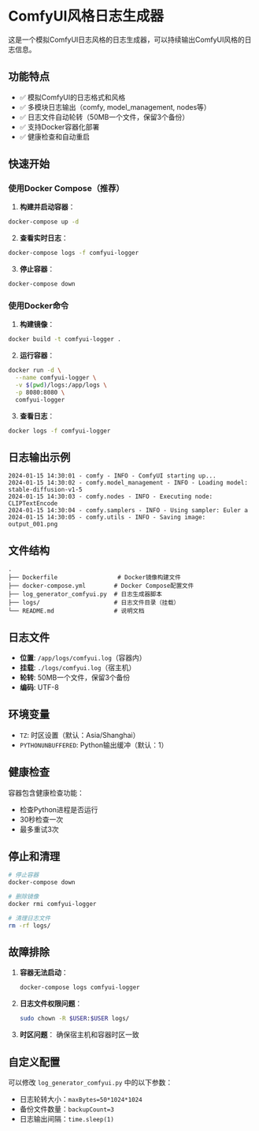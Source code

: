 # ComfyUI风格日志生成器

这是一个模拟ComfyUI日志风格的日志生成器，可以持续输出ComfyUI风格的日志信息。

## 功能特点

- ✅ 模拟ComfyUI的日志格式和风格
- ✅ 多模块日志输出（comfy, model_management, nodes等）
- ✅ 日志文件自动轮转（50MB一个文件，保留3个备份）
- ✅ 支持Docker容器化部署
- ✅ 健康检查和自动重启

## 快速开始

### 使用Docker Compose（推荐）

1. **构建并启动容器**：
```bash
docker-compose up -d
```

2. **查看实时日志**：
```bash
docker-compose logs -f comfyui-logger
```

3. **停止容器**：
```bash
docker-compose down
```

### 使用Docker命令

1. **构建镜像**：
```bash
docker build -t comfyui-logger .
```

2. **运行容器**：
```bash
docker run -d \
  --name comfyui-logger \
  -v $(pwd)/logs:/app/logs \
  -p 8080:8080 \
  comfyui-logger
```

3. **查看日志**：
```bash
docker logs -f comfyui-logger
```

## 日志输出示例

```
2024-01-15 14:30:01 - comfy - INFO - ComfyUI starting up...
2024-01-15 14:30:02 - comfy.model_management - INFO - Loading model: stable-diffusion-v1-5
2024-01-15 14:30:03 - comfy.nodes - INFO - Executing node: CLIPTextEncode
2024-01-15 14:30:04 - comfy.samplers - INFO - Using sampler: Euler a
2024-01-15 14:30:05 - comfy.utils - INFO - Saving image: output_001.png
```

## 文件结构

```
.
├── Dockerfile                 # Docker镜像构建文件
├── docker-compose.yml        # Docker Compose配置文件
├── log_generator_comfyui.py  # 日志生成器脚本
├── logs/                     # 日志文件目录（挂载）
└── README.md                 # 说明文档
```

## 日志文件

- **位置**: `/app/logs/comfyui.log`（容器内）
- **挂载**: `./logs/comfyui.log`（宿主机）
- **轮转**: 50MB一个文件，保留3个备份
- **编码**: UTF-8

## 环境变量

- `TZ`: 时区设置（默认：Asia/Shanghai）
- `PYTHONUNBUFFERED`: Python输出缓冲（默认：1）

## 健康检查

容器包含健康检查功能：
- 检查Python进程是否运行
- 30秒检查一次
- 最多重试3次

## 停止和清理

```bash
# 停止容器
docker-compose down

# 删除镜像
docker rmi comfyui-logger

# 清理日志文件
rm -rf logs/
```

## 故障排除

1. **容器无法启动**：
   ```bash
   docker-compose logs comfyui-logger
   ```

2. **日志文件权限问题**：
   ```bash
   sudo chown -R $USER:$USER logs/
   ```

3. **时区问题**：
   确保宿主机和容器时区一致

## 自定义配置

可以修改 `log_generator_comfyui.py` 中的以下参数：
- 日志轮转大小：`maxBytes=50*1024*1024`
- 备份文件数量：`backupCount=3`
- 日志输出间隔：`time.sleep(1)`

